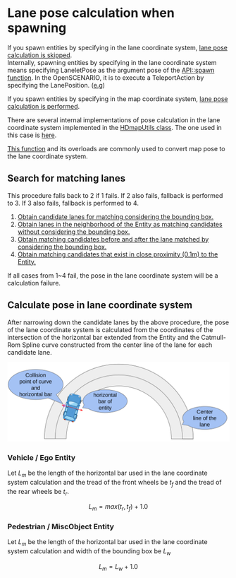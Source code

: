 # Lane pose calculation when spawning

If you spawn entities by specifying in the lane coordinate system, [lane pose calculation is skipped](https://github.com/tier4/scenario_simulator_v2/blob/0ddeacd1eab22ffc334202ff9a5c458b5569dd32/simulation/traffic_simulator/include/traffic_simulator/entity/entity_manager.hpp#L473-L485).  
Internally, spawning entities by specifying in the lane coordinate system means specifying LaneletPose as the argument pose of the [API::spawn function](https://tier4.github.io/scenario_simulator_v2-api-docs/classtraffic__simulator_1_1API.html).
In the OpenSCENARIO, it is to execute a TeleportAction by specifying the LanePosition. ([e.g](https://github.com/tier4/scenario_simulator_v2/blob/9f03394f80e5de05cf087db3d00c7be73d27e963/test_runner/scenario_test_runner/))

If you spawn entities by specifying in the map coordinate system, [lane pose calculation is performed](https://github.com/tier4/scenario_simulator_v2/blob/0ddeacd1eab22ffc334202ff9a5c458b5569dd32/simulation/traffic_simulator/include/traffic_simulator/entity/entity_manager.hpp#L473-L485).

There are several internal implementations of pose calculation in the lane coordinate system implemented in the [HDmapUtils class](https://tier4.github.io/scenario_simulator_v2-api-docs/classhdmap__utils_1_1HdMapUtils.html).
The one used in this case is [here](https://github.com/tier4/scenario_simulator_v2/blob/9f03394f80e5de05cf087db3d00c7be73d27e963/simulation/traffic_simulator/src/hdmap_utils/hdmap_utils.cpp#L602-L630).

[This function](https://github.com/tier4/scenario_simulator_v2/blob/729e4e6372cdba60e377ae097d032905b80763a9/simulation/traffic_simulator/src/utils/pose.cpp#L101-L122) and its overloads are commonly used to convert map pose to the lane coordinate system.

## Search for matching lanes

This procedure falls back to 2 if 1 fails.
If 2 also fails, fallback is performed to 3.
If 3 also fails, fallback is performed to 4.

1. [Obtain candidate lanes for matching considering the bounding box.](https://github.com/tier4/scenario_simulator_v2/blob/9f03394f80e5de05cf087db3d00c7be73d27e963/simulation/traffic_simulator/src/hdmap_utils/hdmap_utils.cpp#L607)
1. [Obtain lanes in the neighborhood of the Entity as matching candidates without considering the bounding box.](https://github.com/tier4/scenario_simulator_v2/blob/9f03394f80e5de05cf087db3d00c7be73d27e963/simulation/traffic_simulator/src/hdmap_utils/hdmap_utils.cpp#L608-L610)
1. [Obtain matching candidates before and after the lane matched by considering the bounding box.](https://github.com/tier4/scenario_simulator_v2/blob/9f03394f80e5de05cf087db3d00c7be73d27e963/simulation/traffic_simulator/src/hdmap_utils/hdmap_utils.cpp#L611-L628)
1. [Obtain matching candidates that exist in close proximity (0.1m) to the Entity.](https://github.com/tier4/scenario_simulator_v2/blob/9f03394f80e5de05cf087db3d00c7be73d27e963/simulation/traffic_simulator/src/hdmap_utils/hdmap_utils.cpp#L629C10-L629C23)

If all cases from 1~4 fail, the pose in the lane coordinate system will be a calculation failure.

## Calculate pose in lane coordinate system

After narrowing down the candidate lanes by the above procedure, the pose of the lane coordinate system is calculated from the coordinates of the intersection of the horizontal bar extended from the Entity and the Catmull-Rom Spline curve constructed from the center line of the lane for each candidate lane.

![Lane pose calculation](../../image/lane_pose_calculation.png "Lane pose calculation.")

### Vehicle / Ego Entity

Let $L_m$ be the length of the horizontal bar used in the lane coordinate system calculation and the tread of the front wheels be $t_f$ and the tread of the rear wheels be $t_r$.

$$L_m = max(t_r, t_f) + 1.0$$

### Pedestrian / MiscObject Entity

Let $L_m$ be the length of the horizontal bar used in the lane coordinate system calculation and width of the bounding box be $L_w$

$$L_m = L_w + 1.0$$
